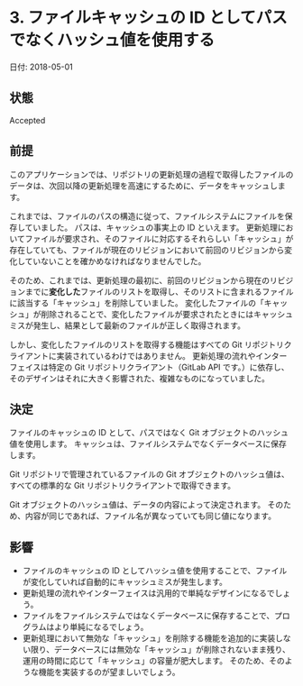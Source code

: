 # 3. ファイルキャッシュの ID としてパスでなくハッシュ値を使用する

日付: 2018-05-01

## 状態

Accepted

## 前提

このアプリケーションでは、リポジトリの更新処理の過程で取得したファイルのデータは、次回以降の更新処理を高速にするために、データをキャッシュします。

これまでは、ファイルのパスの構造に従って、ファイルシステムにファイルを保存していました。
パスは、キャッシュの事実上の ID といえます。
更新処理においてファイルが要求され、そのファイルに対応するそれらしい「キャッシュ」が存在していても、ファイルが現在のリビジョンにおいて前回のリビジョンから変化していないことを確かめなければなりませんでした。

そのため、これまでは、更新処理の最初に、前回のリビジョンから現在のリビジョンまでに**変化した**ファイルのリストを取得し、そのリストに含まれるファイルに該当する「キャッシュ」を削除していました。
変化したファイルの「キャッシュ」が削除されることで、変化したファイルが要求されたときにはキャッシュミスが発生し、結果として最新のファイルが正しく取得されます。

しかし、変化したファイルのリストを取得する機能はすべての Git リポジトリクライアントに実装されているわけではありません。
更新処理の流れやインターフェイスは特定の Git リポジトリクライアント（GitLab API です。）に依存し、そのデザインはそれに大きく影響された、複雑なものになっていました。

## 決定

ファイルのキャッシュの ID として、パスではなく Git オブジェクトのハッシュ値を使用します。
キャッシュは、ファイルシステムでなくデータベースに保存します。

Git リポジトリで管理されているファイルの Git オブジェクトのハッシュ値は、すべての標準的な Git リポジトリクライアントで取得できます。

Git オブジェクトのハッシュ値は、データの内容によって決定されます。
そのため、内容が同じであれば、ファイル名が異なっていても同じ値になります。

## 影響

- ファイルのキャッシュの ID としてハッシュ値を使用することで、ファイルが変化していれば自動的にキャッシュミスが発生します。
- 更新処理の流れやインターフェイスは汎用的で単純なデザインになるでしょう。
- ファイルをファイルシステムではなくデータベースに保存することで、プログラムはより単純になるでしょう。
- 更新処理において無効な「キャッシュ」を削除する機能を追加的に実装しない限り、データベースには無効な「キャッシュ」が削除されないまま残り、運用の時間に応じて「キャッシュ」の容量が肥大します。
  そのため、そのような機能を実装するのが望ましいでしょう。
